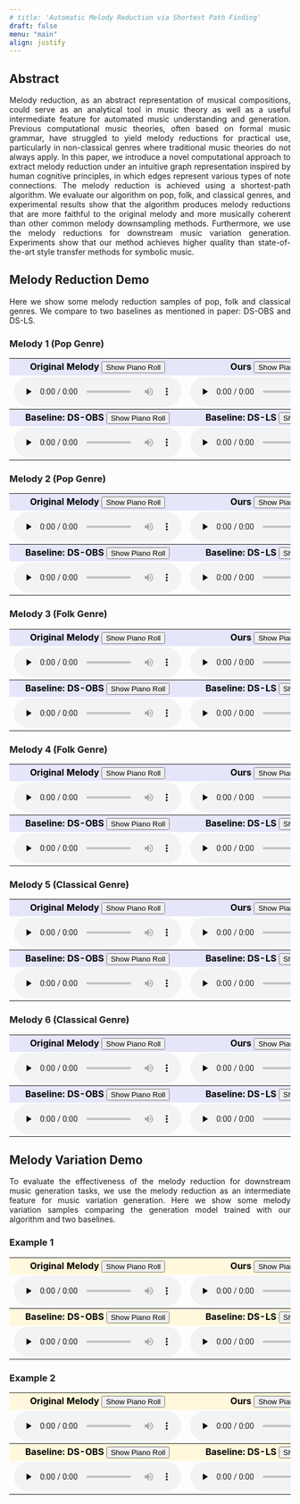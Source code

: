 ```yaml
---
# title: 'Automatic Melody Reduction via Shortest Path Finding'
draft: false
menu: "main"
align: justify
---
```


<script src="https://cdn.jsdelivr.net/combine/npm/tone@14.7.58,npm/@magenta/music@1.23.1/es6/core.js,npm/focus-visible@5,npm/html-midi-player@1.5.0"></script>
<script src="https://cdn.jsdelivr.net/npm/midi-player-js/dist/MidiPlayer.min.js"></script>
<script src="https://unpkg.com/wavesurfer.js"></script>

<div style="text-align: justify;">

<!-- # Automatic Melody Reduction via Shortest Path Finding -->
## Abstract
Melody reduction, as an abstract representation of musical compositions, could serve as an analytical tool in music theory as well as a useful intermediate feature for automated music understanding and generation. Previous computational music theories, often based on formal music grammar, have struggled to yield melody reductions for practical use, particularly in non-classical genres where traditional music theories do not always apply. In this paper, we introduce a novel computational approach to extract melody reduction under an intuitive graph representation inspired by human cognitive principles, in which edges represent various types of note connections. The melody reduction is achieved using a shortest-path algorithm. We evaluate our algorithm on pop, folk, and classical genres, and experimental results show that the algorithm produces melody reductions that are more faithful to the original melody and more musically coherent than other common melody downsampling methods. Furthermore, we use the melody reductions for downstream music variation generation. Experiments show that our method achieves higher quality than state-of-the-art style transfer methods for symbolic music.


## Melody Reduction Demo
<a id="reduction"></a>

Here we show some melody reduction samples of pop, folk and classical genres. We compare to two baselines as mentioned in paper: DS-OBS and DS-LS.

### Melody 1 (Pop Genre)

<table>
  <tr>
    <th style="background-color: lavender; color: black; width: 50%">
        Original Melody <button id="togglePianorollRedOrg_1" class="btn">Show Piano Roll</button>
    </th>
    <th style="background-color: lavender; color: black; width: 50%">
        Ours <button id="togglePianorollRedOurs_1" class="btn">Show Piano Roll</button>
    </th>
  </tr>
  <tr>
    <td>
        <audio controls controlsList="nodownload" preload="none">
            <source src="melody_variation_samples/pop1-org-120.mp3">
        </audio>
    </td>
    <td>
        <audio id="audio-2-ours" controls controlsList="nodownload" preload="none">
            <source src="melody_variation_samples/pop1-ours-120.mp3">
        </audio>
    </td>
  </tr>

  <tr>
    <th style="background-color: lavender; color: black; width: 50%">
        Baseline: DS-OBS <button id="togglePianorollRedDSOBS_1" class="btn">Show Piano Roll</button>
    </th>
    <th style="background-color: lavender; color: black; width: 50%">
        Baseline: DS-LS  <button id="togglePianorollRedDSLS_1" class="btn">Show Piano Roll</button>
    </th>
  </tr>
  <tr>
    <td>
        <audio id="audio-2-ds" controls controlsList="nodownload" preload="none">
            <source src="melody_variation_samples/pop1-dsobs-120.mp3">
        </audio>
    </td>
    <td>
        <audio id="audio-2-ec2" controls controlsList="nodownload" preload="none">
            <source src="melody_variation_samples/pop1-dsls-120.mp3">
        </audio>
    </td>
  </tr>
</table>
<section id="unfoldPianorollRedOrg_1" class="vis type1" style="display: none">
    <midi-visualizer src="melody_variation_samples/pop1-org-120.mid" type="piano-roll" style="position: relative"> 
    </midi-visualizer>
</section>
<section id="unfoldPianorollRedOurs_1" class="vis type2" style="display: none">
    <midi-visualizer src="melody_variation_samples/pop1-ours-120.mid" type="piano-roll" style="position: relative"> 
    </midi-visualizer>
</section>
<section id="unfoldPianorollRedDSOBS_1" class="vis type3" style="display: none">
    <midi-visualizer src="melody_variation_samples/pop1-dsobs-120.mid" type="piano-roll" style="position: relative"> 
    </midi-visualizer>
</section>
<section id="unfoldPianorollRedDSLS_1" class="vis type3" style="display: none">
    <midi-visualizer src="melody_variation_samples/pop1-dsls-120.mid" type="piano-roll" style="position: relative"> 
    </midi-visualizer>
</section>


<!-- - Original Melody
    <section class="vis type1">
        <audio controls controlsList="nodownload" preload="none">
            <source src="melody_variation_samples/pop1-org-120.mp3">
        </audio>
        <midi-visualizer src="melody_variation_samples/pop1-org-120.mid" type="piano-roll" style="position: relative"> 
        </midi-visualizer>
    </section>
    
    <div class="center-stuff">
    <img id="unfoldImage" src="/img/score_annotation.jpeg" style="display: none; width: 90%; margin-bottom: 30px">
    </div>

- Ours
    <section class="vis type2">
        <audio id="audio-2-ours" controls controlsList="nodownload" preload="none">
            <source src="melody_variation_samples/pop1-ours-120.mp3">
        </audio>
        <midi-visualizer src="melody_variation_samples/pop1-ours-120.mid" type="piano-roll" id="Vis-2" style="position: relative"> 
        </midi-visualizer>
    </section>


- Baseline: DS-OBS
    <section class="vis type3">
        <audio id="audio-2-ds" controls controlsList="nodownload" preload="none">
            <source src="melody_variation_samples/pop1-dsobs-120.mp3">
        </audio>
        <midi-visualizer src="melody_variation_samples/pop1-dsobs-120.mid" type="piano-roll" id="Vis-2" style="position: relative"> 
        </midi-visualizer>
    </section>

- Baseline: DS-LS
    <section class="vis type3">
        <audio id="audio-2-ec2" controls controlsList="nodownload" preload="none">
            <source src="melody_variation_samples/pop1-dsls-120.mp3">
        </audio>
        <midi-visualizer src="melody_variation_samples/pop1-dsls-120.mid" type="piano-roll" id="Vis-2" style="position: relative"> 
        </midi-visualizer>
    </section>  -->

### Melody 2 (Pop Genre)
<table>
  <tr>
    <th style="background-color: lavender; color: black; width: 50%">
        Original Melody <button id="togglePianorollRedOrg_2" class="btn">Show Piano Roll</button>
    </th>
    <th style="background-color: lavender; color: black; width: 50%">
        Ours <button id="togglePianorollRedOurs_2" class="btn">Show Piano Roll</button>
    </th>
  </tr>
  <tr>
    <td>
        <audio controls controlsList="nodownload" preload="none">
            <source src="melody_variation_samples/pop2-org-120.mp3">
        </audio>
    </td>
    <td>
        <audio id="audio-2-ours" controls controlsList="nodownload" preload="none">
            <source src="melody_variation_samples/pop2-ours-120.mp3">
        </audio>
    </td>
  </tr>

  <tr>
    <th style="background-color: lavender; color: black; width: 50%">
        Baseline: DS-OBS <button id="togglePianorollRedDSOBS_2" class="btn">Show Piano Roll</button>
    </th>
    <th style="background-color: lavender; color: black; width: 50%">
        Baseline: DS-LS  <button id="togglePianorollRedDSLS_2" class="btn">Show Piano Roll</button>
    </th>
  </tr>
  <tr>
    <td>
        <audio id="audio-2-ds" controls controlsList="nodownload" preload="none">
            <source src="melody_variation_samples/pop2-dsobs-120.mp3">
        </audio>
    </td>
    <td>
        <audio id="audio-2-ec2" controls controlsList="nodownload" preload="none">
            <source src="melody_variation_samples/pop2-dsls-120.mp3">
        </audio>
    </td>
  </tr>
</table>
<section id="unfoldPianorollRedOrg_2" class="vis type1" style="display: none">
    <midi-visualizer src="melody_variation_samples/pop2-org-120.mid" type="piano-roll" style="position: relative"> 
    </midi-visualizer>
</section>
<section id="unfoldPianorollRedOurs_2" class="vis type2" style="display: none">
    <midi-visualizer src="melody_variation_samples/pop2-ours-120.mid" type="piano-roll" style="position: relative"> 
    </midi-visualizer>
</section>
<section id="unfoldPianorollRedDSOBS_2" class="vis type3" style="display: none">
    <midi-visualizer src="melody_variation_samples/pop2-dsobs-120.mid" type="piano-roll" style="position: relative"> 
    </midi-visualizer>
</section>
<section id="unfoldPianorollRedDSLS_2" class="vis type3" style="display: none">
    <midi-visualizer src="melody_variation_samples/pop2-dsls-120.mid" type="piano-roll" style="position: relative"> 
    </midi-visualizer>
</section>

<!-- - Original Melody
    <section class="vis type1">
        <audio controls controlsList="nodownload" preload="none">
            <source src="melody_variation_samples/pop2-org-120.mp3">
        </audio>
        <midi-visualizer src="melody_variation_samples/pop2-org-120.mid" type="piano-roll" style="position: relative"> 
        </midi-visualizer>
    </section>

- Ours
    <section class="vis type2">
        <audio id="audio-2-ours" controls controlsList="nodownload" preload="none">
            <source src="melody_variation_samples/pop2-ours-120.mp3">
        </audio>
        <midi-visualizer src="melody_variation_samples/pop2-ours-120.mid" type="piano-roll" id="Vis-2" style="position: relative"> 
        </midi-visualizer>
    </section>

- Baseline: DS-OBS
    <section class="vis type3">
        <audio id="audio-2-ds" controls controlsList="nodownload" preload="none">
            <source src="melody_variation_samples/pop2-dsobs-120.mp3">
        </audio>
        <midi-visualizer src="melody_variation_samples/pop2-dsobs-120.mid" type="piano-roll" id="Vis-2" style="position: relative"> 
        </midi-visualizer>
    </section>

- Baseline: DS-LS
    <section class="vis type3">
        <audio id="audio-2-ec2" controls controlsList="nodownload" preload="none">
            <source src="melody_variation_samples/pop2-dsls-120.mp3">
        </audio>
        <midi-visualizer src="melody_variation_samples/pop2-dsls-120.mid" type="piano-roll" id="Vis-2" style="position: relative"> 
        </midi-visualizer>
    </section> 
 -->

### Melody 3 (Folk Genre)
<table>
  <tr>
    <th style="background-color: lavender; color: black; width: 50%">
        Original Melody <button id="togglePianorollRedOrg_3" class="btn">Show Piano Roll</button>
    </th>
    <th style="background-color: lavender; color: black; width: 50%">
        Ours <button id="togglePianorollRedOurs_3" class="btn">Show Piano Roll</button>
    </th>
  </tr>
  <tr>
    <td>
        <audio controls controlsList="nodownload" preload="none">
            <source src="melody_variation_samples/folk1-org-120.mp3">
        </audio>
    </td>
    <td>
        <audio id="audio-2-ours" controls controlsList="nodownload" preload="none">
            <source src="melody_variation_samples/folk1-ours-120.mp3">
        </audio>
    </td>
  </tr>

  <tr>
    <th style="background-color: lavender; color: black; width: 50%">
        Baseline: DS-OBS <button id="togglePianorollRedDSOBS_3" class="btn">Show Piano Roll</button>
    </th>
    <th style="background-color: lavender; color: black; width: 50%">
        Baseline: DS-LS  <button id="togglePianorollRedDSLS_3" class="btn">Show Piano Roll</button>
    </th>
  </tr>
  <tr>
    <td>
        <audio id="audio-2-ds" controls controlsList="nodownload" preload="none">
            <source src="melody_variation_samples/folk1-dsobs-120.mp3">
        </audio>
    </td>
    <td>
        <audio id="audio-2-ec2" controls controlsList="nodownload" preload="none">
            <source src="melody_variation_samples/folk1-dsls-120.mp3">
        </audio>
    </td>
  </tr>
</table>
<section id="unfoldPianorollRedOrg_3" class="vis type1" style="display: none">
    <midi-visualizer src="melody_variation_samples/folk1-org-120.mid" type="piano-roll" style="position: relative"> 
    </midi-visualizer>
</section>
<section id="unfoldPianorollRedOurs_3" class="vis type2" style="display: none">
    <midi-visualizer src="melody_variation_samples/folk1-ours-120.mid" type="piano-roll" style="position: relative"> 
    </midi-visualizer>
</section>
<section id="unfoldPianorollRedDSOBS_3" class="vis type3" style="display: none">
    <midi-visualizer src="melody_variation_samples/folk1-dsobs-120.mid" type="piano-roll" style="position: relative"> 
    </midi-visualizer>
</section>
<section id="unfoldPianorollRedDSLS_3" class="vis type3" style="display: none">
    <midi-visualizer src="melody_variation_samples/folk1-dsls-120.mid" type="piano-roll" style="position: relative"> 
    </midi-visualizer>
</section>

<!-- - Original Melody
    <section class="vis type1">
        <audio controls controlsList="nodownload" preload="none">
            <source src="melody_variation_samples/folk1-org-120.mp3">
        </audio>
        <midi-visualizer src="melody_variation_samples/folk1-org-120.mid" type="piano-roll" style="position: relative"> 
        </midi-visualizer>
    </section>

- Ours
    <section class="vis type2">
        <audio id="audio-2-ours" controls controlsList="nodownload" preload="none">
            <source src="melody_variation_samples/folk1-ours-120.mp3">
        </audio>
        <midi-visualizer src="melody_variation_samples/folk1-ours-120.mid" type="piano-roll" id="Vis-2" style="position: relative"> 
        </midi-visualizer>
    </section>

- Baseline: DS-OBS
    <section class="vis type3">
        <audio id="audio-2-ds" controls controlsList="nodownload" preload="none">
            <source src="melody_variation_samples/folk1-dsobs-120.mp3">
        </audio>
        <midi-visualizer src="melody_variation_samples/folk1-dsobs-120.mid" type="piano-roll" id="Vis-2" style="position: relative"> 
        </midi-visualizer>
    </section>

- Baseline: DS-LS
    <section class="vis type3">
        <audio id="audio-2-ec2" controls controlsList="nodownload" preload="none">
            <source src="melody_variation_samples/folk1-dsls-120.mp3">
        </audio>
        <midi-visualizer src="melody_variation_samples/folk1-dsls-120.mid" type="piano-roll" id="Vis-2" style="position: relative"> 
        </midi-visualizer>
    </section>  -->

### Melody 4 (Folk Genre)
<table>
  <tr>
    <th style="background-color: lavender; color: black; width: 50%">
        Original Melody <button id="togglePianorollRedOrg_4" class="btn">Show Piano Roll</button>
    </th>
    <th style="background-color: lavender; color: black; width: 50%">
        Ours <button id="togglePianorollRedOurs_4" class="btn">Show Piano Roll</button>
    </th>
  </tr>
  <tr>
    <td>
        <audio controls controlsList="nodownload" preload="none">
            <source src="melody_variation_samples/folk2-org-120.mp3">
        </audio>
    </td>
    <td>
        <audio id="audio-2-ours" controls controlsList="nodownload" preload="none">
            <source src="melody_variation_samples/folk2-ours-120.mp3">
        </audio>
    </td>
  </tr>

  <tr>
    <th style="background-color: lavender; color: black; width: 50%">
        Baseline: DS-OBS <button id="togglePianorollRedDSOBS_4" class="btn">Show Piano Roll</button>
    </th>
    <th style="background-color: lavender; color: black; width: 50%">
        Baseline: DS-LS  <button id="togglePianorollRedDSLS_4" class="btn">Show Piano Roll</button>
    </th>
  </tr>
  <tr>
    <td>
        <audio id="audio-2-ds" controls controlsList="nodownload" preload="none">
            <source src="melody_variation_samples/folk2-dsobs-120.mp3">
        </audio>
    </td>
    <td>
        <audio id="audio-2-ec2" controls controlsList="nodownload" preload="none">
            <source src="melody_variation_samples/folk2-dsls-120.mp3">
        </audio>
    </td>
  </tr>
</table>
<section id="unfoldPianorollRedOrg_4" class="vis type1" style="display: none">
    <midi-visualizer src="melody_variation_samples/folk2-org-120.mid" type="piano-roll" style="position: relative"> 
    </midi-visualizer>
</section>
<section id="unfoldPianorollRedOurs_4" class="vis type2" style="display: none">
    <midi-visualizer src="melody_variation_samples/folk2-ours-120.mid" type="piano-roll" style="position: relative"> 
    </midi-visualizer>
</section>
<section id="unfoldPianorollRedDSOBS_4" class="vis type3" style="display: none">
    <midi-visualizer src="melody_variation_samples/folk2-dsobs-120.mid" type="piano-roll" style="position: relative"> 
    </midi-visualizer>
</section>
<section id="unfoldPianorollRedDSLS_4" class="vis type3" style="display: none">
    <midi-visualizer src="melody_variation_samples/folk2-dsls-120.mid" type="piano-roll" style="position: relative"> 
    </midi-visualizer>
</section>

<!-- - Original Melody
    <section class="vis type1">
        <audio controls controlsList="nodownload" preload="none">
            <source src="melody_variation_samples/folk2-org-120.mp3">
        </audio>
        <midi-visualizer src="melody_variation_samples/folk2-org-120.mid" type="piano-roll" style="position: relative"> 
        </midi-visualizer>
    </section>

- Ours
    <section class="vis type2">
        <audio id="audio-2-ours" controls controlsList="nodownload" preload="none">
            <source src="melody_variation_samples/folk2-ours-120.mp3">
        </audio>
        <midi-visualizer src="melody_variation_samples/folk2-ours-120.mid" type="piano-roll" id="Vis-2" style="position: relative"> 
        </midi-visualizer>
    </section>

- Baseline: DS-OBS
    <section class="vis type3">
        <audio id="audio-2-ds" controls controlsList="nodownload" preload="none">
            <source src="melody_variation_samples/folk2-dsobs-120.mp3">
        </audio>
        <midi-visualizer src="melody_variation_samples/folk2-dsobs-120.mid" type="piano-roll" id="Vis-2" style="position: relative"> 
        </midi-visualizer>
    </section>

- Baseline: DS-LS
    <section class="vis type3">
        <audio id="audio-2-ec2" controls controlsList="nodownload" preload="none">
            <source src="melody_variation_samples/folk2-dsls-120.mp3">
        </audio>
        <midi-visualizer src="melody_variation_samples/folk2-dsls-120.mid" type="piano-roll" id="Vis-2" style="position: relative"> 
        </midi-visualizer>
    </section>  -->

### Melody 5 (Classical Genre)
<table>
  <tr>
    <th style="background-color: lavender; color: black; width: 50%">
        Original Melody <button id="togglePianorollRedOrg_5" class="btn">Show Piano Roll</button>
    </th>
    <th style="background-color: lavender; color: black; width: 50%">
        Ours <button id="togglePianorollRedOurs_5" class="btn">Show Piano Roll</button>
    </th>
  </tr>
  <tr>
    <td>
        <audio controls controlsList="nodownload" preload="none">
            <source src="melody_variation_samples/classical1-org-120.mp3">
        </audio>
    </td>
    <td>
        <audio id="audio-2-ours" controls controlsList="nodownload" preload="none">
            <source src="melody_variation_samples/classical1-ours-120.mp3">
        </audio>
    </td>
  </tr>

  <tr>
    <th style="background-color: lavender; color: black; width: 50%">
        Baseline: DS-OBS <button id="togglePianorollRedDSOBS_5" class="btn">Show Piano Roll</button>
    </th>
    <th style="background-color: lavender; color: black; width: 50%">
        Baseline: DS-LS  <button id="togglePianorollRedDSLS_5" class="btn">Show Piano Roll</button>
    </th>
  </tr>
  <tr>
    <td>
        <audio id="audio-2-ds" controls controlsList="nodownload" preload="none">
            <source src="melody_variation_samples/classical1-dsobs-120.mp3">
        </audio>
    </td>
    <td>
        <audio id="audio-2-ec2" controls controlsList="nodownload" preload="none">
            <source src="melody_variation_samples/classical1-dsls-120.mp3">
        </audio>
    </td>
  </tr>
</table>
<section id="unfoldPianorollRedOrg_5" class="vis type1" style="display: none">
    <midi-visualizer src="melody_variation_samples/classical1-org-120.mid" type="piano-roll" style="position: relative"> 
    </midi-visualizer>
</section>
<section id="unfoldPianorollRedOurs_5" class="vis type2" style="display: none">
    <midi-visualizer src="melody_variation_samples/classical1-ours-120.mid" type="piano-roll" style="position: relative"> 
    </midi-visualizer>
</section>
<section id="unfoldPianorollRedDSOBS_5" class="vis type3" style="display: none">
    <midi-visualizer src="melody_variation_samples/classical1-dsobs-120.mid" type="piano-roll" style="position: relative"> 
    </midi-visualizer>
</section>
<section id="unfoldPianorollRedDSLS_5" class="vis type3" style="display: none">
    <midi-visualizer src="melody_variation_samples/classical1-dsls-120.mid" type="piano-roll" style="position: relative"> 
    </midi-visualizer>
</section>

<!-- - Original Melody
    <section class="vis type1">
        <audio controls controlsList="nodownload" preload="none">
            <source src="melody_variation_samples/classical1-org-120.mp3">
        </audio>
        <midi-visualizer src="melody_variation_samples/classical1-org-120.mid" type="piano-roll" style="position: relative"> 
        </midi-visualizer>
    </section>

- Ours
    <section class="vis type2">
        <audio id="audio-2-ours" controls controlsList="nodownload" preload="none">
            <source src="melody_variation_samples/classical1-ours-120.mp3">
        </audio>
        <midi-visualizer src="melody_variation_samples/classical1-ours-120.mid" type="piano-roll" id="Vis-2" style="position: relative"> 
        </midi-visualizer>
    </section>

- Baseline: DS-OBS
    <section class="vis type3">
        <audio id="audio-2-ds" controls controlsList="nodownload" preload="none">
            <source src="melody_variation_samples/classical1-dsobs-120.mp3">
        </audio>
        <midi-visualizer src="melody_variation_samples/classical1-dsobs-120.mid" type="piano-roll" id="Vis-2" style="position: relative"> 
        </midi-visualizer>
    </section>

- Baseline: DS-LS
    <section class="vis type3">
        <audio id="audio-2-ec2" controls controlsList="nodownload" preload="none">
            <source src="melody_variation_samples/classical1-dsls-120.mp3">
        </audio>
        <midi-visualizer src="melody_variation_samples/classical1-dsls-120.mid" type="piano-roll" id="Vis-2" style="position: relative"> 
        </midi-visualizer>
    </section>  -->

### Melody 6 (Classical Genre)
<table>
  <tr>
    <th style="background-color: lavender; color: black; width: 50%">
        Original Melody <button id="togglePianorollRedOrg_6" class="btn">Show Piano Roll</button>
    </th>
    <th style="background-color: lavender; color: black; width: 50%">
        Ours <button id="togglePianorollRedOurs_6" class="btn">Show Piano Roll</button>
    </th>
  </tr>
  <tr>
    <td>
        <audio controls controlsList="nodownload" preload="none">
            <source src="melody_variation_samples/classical2-org-120.mp3">
        </audio>
    </td>
    <td>
        <audio id="audio-2-ours" controls controlsList="nodownload" preload="none">
            <source src="melody_variation_samples/classical2-ours-120.mp3">
        </audio>
    </td>
  </tr>

  <tr>
    <th style="background-color: lavender; color: black; width: 50%">
        Baseline: DS-OBS <button id="togglePianorollRedDSOBS_6" class="btn">Show Piano Roll</button>
    </th>
    <th style="background-color: lavender; color: black; width: 50%">
        Baseline: DS-LS  <button id="togglePianorollRedDSLS_6" class="btn">Show Piano Roll</button>
    </th>
  </tr>
  <tr>
    <td>
        <audio id="audio-2-ds" controls controlsList="nodownload" preload="none">
            <source src="melody_variation_samples/classical2-dsobs-120.mp3">
        </audio>
    </td>
    <td>
        <audio id="audio-2-ec2" controls controlsList="nodownload" preload="none">
            <source src="melody_variation_samples/classical2-dsls-120.mp3">
        </audio>
    </td>
  </tr>
</table>
<section id="unfoldPianorollRedOrg_6" class="vis type1" style="display: none">
    <midi-visualizer src="melody_variation_samples/classical2-org-120.mid" type="piano-roll" style="position: relative"> 
    </midi-visualizer>
</section>
<section id="unfoldPianorollRedOurs_6" class="vis type2" style="display: none">
    <midi-visualizer src="melody_variation_samples/classical2-ours-120.mid" type="piano-roll" style="position: relative"> 
    </midi-visualizer>
</section>
<section id="unfoldPianorollRedDSOBS_6" class="vis type3" style="display: none">
    <midi-visualizer src="melody_variation_samples/classical2-dsobs-120.mid" type="piano-roll" style="position: relative"> 
    </midi-visualizer>
</section>
<section id="unfoldPianorollRedDSLS_6" class="vis type3" style="display: none">
    <midi-visualizer src="melody_variation_samples/classical2-dsls-120.mid" type="piano-roll" style="position: relative"> 
    </midi-visualizer>
</section>

<!-- - Original Melody
    <section class="vis type1">
        <audio controls controlsList="nodownload" preload="none">
            <source src="melody_variation_samples/classical2-org-120.mp3">
        </audio>
        <midi-visualizer src="melody_variation_samples/classical2-org-120.mid" type="piano-roll" style="position: relative"> 
        </midi-visualizer>
    </section>

- Ours + Diff.
    <section class="vis type2">
        <audio id="audio-2-ours" controls controlsList="nodownload" preload="none">
            <source src="melody_variation_samples/classical2-ours-120.mp3">
        </audio>
        <midi-visualizer src="melody_variation_samples/classical2-ours-120.mid" type="piano-roll" id="Vis-2" style="position: relative"> 
        </midi-visualizer>
    </section>

- Baseline: DS-OBS + Diff.
    <section class="vis type3">
        <audio id="audio-2-ds" controls controlsList="nodownload" preload="none">
            <source src="melody_variation_samples/classical2-dsobs-120.mp3">
        </audio>
        <midi-visualizer src="melody_variation_samples/classical2-dsobs-120.mid" type="piano-roll" id="Vis-2" style="position: relative"> 
        </midi-visualizer>
    </section>

- Baseline: EC2-VAE Sampling
    <section class="vis type3">
        <audio id="audio-2-ec2" controls controlsList="nodownload" preload="none">
            <source src="melody_variation_samples/classical2-dsls-120.mp3">
        </audio>
        <midi-visualizer src="melody_variation_samples/classical2-dsls-120.mid" type="piano-roll" id="Vis-2" style="position: relative"> 
        </midi-visualizer>
    </section> 




 -->

## Melody Variation Demo

<a id="variation"></a>

To evaluate the effectiveness of the melody reduction for downstream music generation tasks, we use the melody reduction as an intermediate feature for music variation generation. Here we show some melody variation samples comparing the generation model trained with our algorithm and two baselines.

### Example 1
<table>
  <tr>
    <th style="background-color: cornsilk; color: black; width: 50%">
        Original Melody <button id="togglePianorollVarOrg_1" class="btn">Show Piano Roll</button>
    </th>
    <th style="background-color: cornsilk; color: black; width: 50%">
        Ours <button id="togglePianorollVarOurs_1" class="btn">Show Piano Roll</button>
    </th>
  </tr>
  <tr>
    <td>
        <audio controls controlsList="nodownload" preload="none">
            <source src="melody_variation_samples/chorus2-gt-120.mp3">
        </audio>
    </td>
    <td>
        <audio id="audio-2-ours" controls controlsList="nodownload" preload="none">
            <source src="melody_variation_samples/chorus2-ours-120.mp3">
        </audio>
    </td>
  </tr>

  <tr>
    <th style="background-color: cornsilk; color: black; width: 50%">
        Baseline: DS-OBS <button id="togglePianorollVarDSOBS_1" class="btn">Show Piano Roll</button>
    </th>
    <th style="background-color: cornsilk; color: black; width: 50%">
        Baseline: DS-LS  <button id="togglePianorollVarEC2VAE_1" class="btn">Show Piano Roll</button>
    </th>
  </tr>
  <tr>
    <td>
        <audio id="audio-2-ds" controls controlsList="nodownload" preload="none">
            <source src="melody_variation_samples/chorus2-ds-120.mp3">
        </audio>
    </td>
    <td>
        <audio id="audio-2-ec2" controls controlsList="nodownload" preload="none">
            <source src="melody_variation_samples/chorus2-ec2-120.mp3">
        </audio>
    </td>
  </tr>
</table>
<section id="unfoldPianorollVarOrg_1" class="vis type1" style="display: none">
    <midi-visualizer src="melody_variation_samples/chorus2-gt.mid" type="piano-roll" style="position: relative"> 
    </midi-visualizer>
</section>
<section id="unfoldPianorollVarOurs_1" class="vis type2" style="display: none">
    <midi-visualizer src="melody_variation_samples/chorus2-ours.mid" type="piano-roll" style="position: relative"> 
    </midi-visualizer>
</section>
<section id="unfoldPianorollVarDSOBS_1" class="vis type3" style="display: none">
    <midi-visualizer src="melody_variation_samples/chorus2-ds.mid" type="piano-roll" style="position: relative"> 
    </midi-visualizer>
</section>
<section id="unfoldPianorollVarEC2VAE_1" class="vis type3" style="display: none">
    <midi-visualizer src="melody_variation_samples/chorus2-ec2.mid" type="piano-roll" style="position: relative"> 
    </midi-visualizer>
</section>

<!-- - Human Composition
    <section class="vis type1">
        <audio id="audio-2-gt" controls controlsList="nodownload" preload="none">
            <source src="melody_variation_samples/chorus2-gt-120.mp3">
        </audio>
        <midi-visualizer src="melody_variation_samples/chorus2-gt.mid" type="piano-roll" id="Vis-2" style="position: relative"> 
        </midi-visualizer>
    </section>

- Ours + Diff.
    <section class="vis type2">
        <audio id="audio-2-ours" controls controlsList="nodownload" preload="none">
            <source src="melody_variation_samples/chorus2-ours-120.mp3">
        </audio>
        <midi-visualizer src="melody_variation_samples/chorus2-ours.mid" type="piano-roll" id="Vis-2" style="position: relative"> 
        </midi-visualizer>
    </section>

- Baseline: DS-OBS + Diff.
    <section class="vis type3">
        <audio id="audio-2-ds" controls controlsList="nodownload" preload="none">
            <source src="melody_variation_samples/chorus2-ds-120.mp3">
        </audio>
        <midi-visualizer src="melody_variation_samples/chorus2-ds.mid" type="piano-roll" id="Vis-2" style="position: relative"> 
        </midi-visualizer>
    </section>

- Baseline: EC2-VAE Sampling
    <section class="vis type3">
        <audio id="audio-2-ec2" controls controlsList="nodownload" preload="none">
            <source src="melody_variation_samples/chorus2-ec2-120.mp3">
        </audio>
        <midi-visualizer src="melody_variation_samples/chorus2-ec2.mid" type="piano-roll" id="Vis-2" style="position: relative"> 
        </midi-visualizer>
    </section>  -->

### Example 2
<table>
  <tr>
    <th style="background-color: cornsilk; color: black; width: 50%">
        Original Melody <button id="togglePianorollVarOrg_2" class="btn">Show Piano Roll</button>
    </th>
    <th style="background-color: cornsilk; color: black; width: 50%">
        Ours <button id="togglePianorollVarOurs_2" class="btn">Show Piano Roll</button>
    </th>
  </tr>
  <tr>
    <td>
        <audio controls controlsList="nodownload" preload="none">
            <source src="melody_variation_samples/verse1-gt-120.mp3">
        </audio>
    </td>
    <td>
        <audio id="audio-2-ours" controls controlsList="nodownload" preload="none">
            <source src="melody_variation_samples/verse1-ours-120.mp3">
        </audio>
    </td>
  </tr>

  <tr>
    <th style="background-color: cornsilk; color: black; width: 50%">
        Baseline: DS-OBS <button id="togglePianorollVarDSOBS_2" class="btn">Show Piano Roll</button>
    </th>
    <th style="background-color: cornsilk; color: black; width: 50%">
        Baseline: DS-LS  <button id="togglePianorollVarEC2VAE_2" class="btn">Show Piano Roll</button>
    </th>
  </tr>
  <tr>
    <td>
        <audio id="audio-2-ds" controls controlsList="nodownload" preload="none">
            <source src="melody_variation_samples/verse1-ds-120.mp3">
        </audio>
    </td>
    <td>
        <audio id="audio-2-ec2" controls controlsList="nodownload" preload="none">
            <source src="melody_variation_samples/verse1-ec2-120.mp3">
        </audio>
    </td>
  </tr>
</table>
<section id="unfoldPianorollVarOrg_2" class="vis type1" style="display: none">
    <midi-visualizer src="melody_variation_samples/verse1-gt.mid" type="piano-roll" style="position: relative"> 
    </midi-visualizer>
</section>
<section id="unfoldPianorollVarOurs_2" class="vis type2" style="display: none">
    <midi-visualizer src="melody_variation_samples/verse1-ours.mid" type="piano-roll" style="position: relative"> 
    </midi-visualizer>
</section>
<section id="unfoldPianorollVarDSOBS_2" class="vis type3" style="display: none">
    <midi-visualizer src="melody_variation_samples/verse1-ds.mid" type="piano-roll" style="position: relative"> 
    </midi-visualizer>
</section>
<section id="unfoldPianorollVarEC2VAE_2" class="vis type3" style="display: none">
    <midi-visualizer src="melody_variation_samples/verse1-ec2.mid" type="piano-roll" style="position: relative"> 
    </midi-visualizer>
</section>


<script src="js/midi-vis.js"></script>

<script src="js/button.js"></script>

</div>